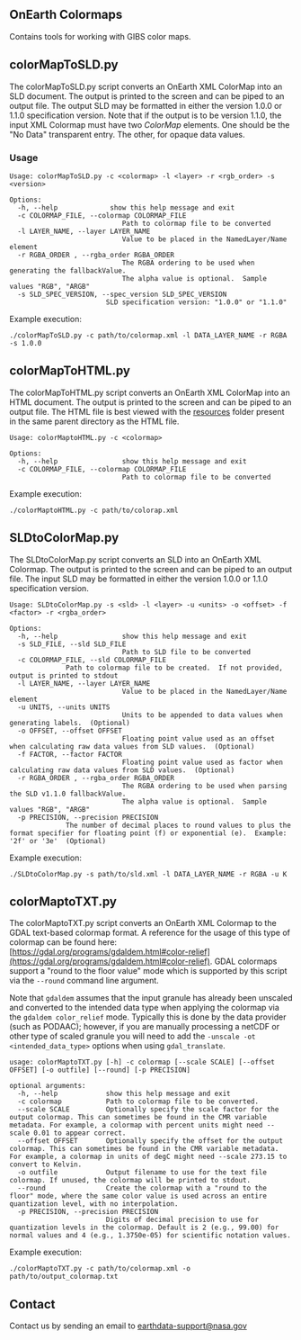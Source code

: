 ## OnEarth Colormaps


Contains tools for working with GIBS color maps.

## colorMapToSLD.py

The colorMapToSLD.py script converts an OnEarth XML ColorMap into an SLD document.  The output is printed to the screen and can be piped to an output file.  The output SLD may be formatted in either the version 1.0.0 or 1.1.0 specification version. Note that if the output is to be version 1.1.0, the input XML Colormap must have two _ColorMap_ elements.  One should be the "No Data" transparent entry.  The other, for opaque data values. 

### Usage


```Shell
Usage: colorMapToSLD.py -c <colormap> -l <layer> -r <rgb_order> -s <version>

Options:
  -h, --help             show this help message and exit
  -c COLORMAP_FILE, --colormap COLORMAP_FILE
							Path to colormap file to be converted
  -l LAYER_NAME, --layer LAYER_NAME
							Value to be placed in the NamedLayer/Name element
  -r RGBA_ORDER , --rgba_order RGBA_ORDER
    						The RGBA ordering to be used when generating the fallbackValue.
    						The alpha value is optional.  Sample values "RGB", "ARGB"
  -s SLD_SPEC_VERSION, --spec_version SLD_SPEC_VERSION
  						SLD specification version: "1.0.0" or "1.1.0"
```
Example execution:
```Shell
./colorMapToSLD.py -c path/to/colormap.xml -l DATA_LAYER_NAME -r RGBA -s 1.0.0
```


## colorMapToHTML.py

The colorMapToHTML.py script converts an OnEarth XML ColorMap into an HTML document.  The output is printed to the screen and can be piped to an output file.  The HTML file is best viewed with the [resources](./resources) folder present in the same parent directory as the HTML file.

```Shell
Usage: colorMaptoHTML.py -c <colormap>

Options:
  -h, --help                show this help message and exit
  -c COLORMAP_FILE, --colormap COLORMAP_FILE
						    Path to colormap file to be converted
```

Example execution:
```Shell
./colorMaptoHTML.py -c path/to/colorap.xml
```

## SLDtoColorMap.py

The SLDtoColorMap.py script converts an SLD into an OnEarth XML Colormap.  The output is printed to the screen and can be piped to an output file.  The input SLD may be formatted in either the version 1.0.0 or 1.1.0 specification version.


```Shell
Usage: SLDtoColorMap.py -s <sld> -l <layer> -u <units> -o <offset> -f <factor> -r <rgba_order>

Options:
  -h, --help                show this help message and exit
  -s SLD_FILE, --sld SLD_FILE
							Path to SLD file to be converted
  -c COLORMAP_FILE, --sld COLORMAP_FILE
              Path to colormap file to be created.  If not provided, output is printed to stdout
  -l LAYER_NAME, --layer LAYER_NAME
							Value to be placed in the NamedLayer/Name element
  -u UNITS, --units UNITS
							Units to be appended to data values when generating labels.  (Optional)
  -o OFFSET, --offset OFFSET
							Floating point value used as an offset when calculating raw data values from SLD values.  (Optional)
  -f FACTOR, --factor FACTOR
							Floating point value used as factor when calculating raw data values from SLD values.  (Optional)
  -r RGBA_ORDER , --rgba_order RGBA_ORDER
							The RGBA ordering to be used when parsing the SLD v1.1.0 fallbackValue.
							The alpha value is optional.  Sample values "RGB", "ARGB"
  -p PRECISION, --precision PRECISION
              The number of decimal places to round values to plus the format specifier for floating point (f) or exponential (e).  Example: '2f' or '3e'  (Optional)
```

Example execution:
```Shell
./SLDtoColorMap.py -s path/to/sld.xml -l DATA_LAYER_NAME -r RGBA -u K
```

## colorMaptoTXT.py

The colorMaptoTXT.py script converts an OnEarth XML Colormap to the GDAL text-based colormap format. A reference for the usage of this type of colormap can be found here: [https://gdal.org/programs/gdaldem.html#color-relief](https://gdal.org/programs/gdaldem.html#color-relief). GDAL colormaps support a "round to the floor value" mode which is supported by this script via the `--round` command line argument. 

Note that `gdaldem` assumes that the input granule has already been unscaled and converted to the intended data type when applying the colormap via the `gdaldem color_relief` mode. Typically this is done by the data provider (such as PODAAC); however, if you are manually processing a netCDF or other type of scaled granule you will need to add the `-unscale -ot <intended_data_type>` options when using `gdal_translate`.

```
usage: colorMaptoTXT.py [-h] -c colormap [--scale SCALE] [--offset OFFSET] [-o outfile] [--round] [-p PRECISION]

optional arguments:
  -h, --help            show this help message and exit
  -c colormap           Path to colormap file to be converted.
  --scale SCALE         Optionally specify the scale factor for the output colormap. This can sometimes be found in the CMR variable metadata. For example, a colormap with percent units might need --scale 0.01 to appear correct.
  --offset OFFSET       Optionally specify the offset for the output colormap. This can sometimes be found in the CMR variable metadata. For example, a colormap in units of degC might need --scale 273.15 to convert to Kelvin.
  -o outfile            Output filename to use for the text file colormap. If unused, the colormap will be printed to stdout.
  --round               Create the colormap with a "round to the floor" mode, where the same color value is used across an entire quantization level, with no interpolation.
  -p PRECISION, --precision PRECISION
                        Digits of decimal precision to use for quantization levels in the colormap. Default is 2 (e.g., 99.00) for normal values and 4 (e.g., 1.3750e-05) for scientific notation values.
```

Example execution:
```Shell
./colorMaptoTXT.py -c path/to/colormap.xml -o path/to/output_colormap.txt
```

## Contact

Contact us by sending an email to
[earthdata-support@nasa.gov](mailto:earthdata-support@nasa.gov)
